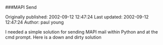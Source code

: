###MAPI Send

Originally published: 2002-09-12 12:47:24
Last updated: 2002-09-12 12:47:24
Author: paul young

I needed a simple solution for sending MAPI mail within Python and at the cmd prompt. Here is a down and dirty solution